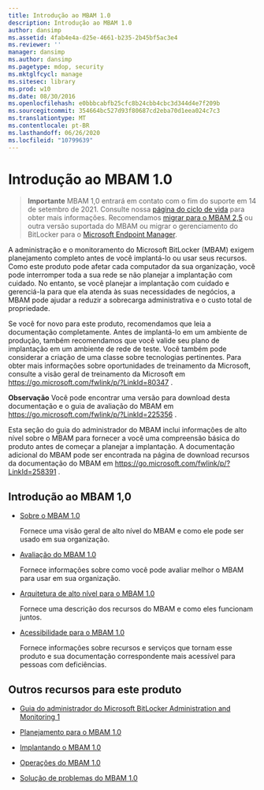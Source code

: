 ```yaml
---
title: Introdução ao MBAM 1.0
description: Introdução ao MBAM 1.0
author: dansimp
ms.assetid: 4fab4e4a-d25e-4661-b235-2b45bf5ac3e4
ms.reviewer: ''
manager: dansimp
ms.author: dansimp
ms.pagetype: mdop, security
ms.mktglfcycl: manage
ms.sitesec: library
ms.prod: w10
ms.date: 08/30/2016
ms.openlocfilehash: e0bbbcabfb25cfc8b24cbb4cbc3d344d4e7f209b
ms.sourcegitcommit: 354664bc527d93f80687cd2eba70d1eea024c7c3
ms.translationtype: MT
ms.contentlocale: pt-BR
ms.lasthandoff: 06/26/2020
ms.locfileid: "10799639"
---
```

# Introdução ao MBAM 1.0

> **Importante** MBAM 1,0 entrará em contato com o fim do suporte em 14 de setembro de 2021. 
> Consulte nossa [página do ciclo de vida](https://support.microsoft.com/lifecycle/search?alpha=Microsoft%20BitLocker%20Administration%20and%20Monitoring%201.0) para obter mais informações. Recomendamos [migrar para o MBAM 2,5](https://docs.microsoft.com/microsoft-desktop-optimization-pack/mbam-v25/upgrading-to-mbam-25-or-mbam-25-sp1-from-previous-versions) ou outra versão suportada do MBAM ou migrar o gerenciamento do BitLocker para o [Microsoft Endpoint Manager](https://www.microsoft.com/microsoft-365/microsoft-endpoint-manager).


A administração e o monitoramento do Microsoft BitLocker (MBAM) exigem planejamento completo antes de você implantá-lo ou usar seus recursos. Como este produto pode afetar cada computador da sua organização, você pode interromper toda a sua rede se não planejar a implantação com cuidado. No entanto, se você planejar a implantação com cuidado e gerenciá-la para que ela atenda às suas necessidades de negócios, a MBAM pode ajudar a reduzir a sobrecarga administrativa e o custo total de propriedade.

Se você for novo para este produto, recomendamos que leia a documentação completamente. Antes de implantá-lo em um ambiente de produção, também recomendamos que você valide seu plano de implantação em um ambiente de rede de teste. Você também pode considerar a criação de uma classe sobre tecnologias pertinentes. Para obter mais informações sobre oportunidades de treinamento da Microsoft, consulte a visão geral de treinamento da Microsoft em <https://go.microsoft.com/fwlink/p/?LinkId=80347> .

**Observação**  Você pode encontrar uma versão para download desta documentação e o guia de avaliação do MBAM em <https://go.microsoft.com/fwlink/p/?LinkId=225356> .

 

Esta seção do guia do administrador do MBAM inclui informações de alto nível sobre o MBAM para fornecer a você uma compreensão básica do produto antes de começar a planejar a implantação. A documentação adicional do MBAM pode ser encontrada na página de download recursos da documentação do MBAM em <https://go.microsoft.com/fwlink/p/?LinkId=258391> .

## Introdução ao MBAM 1,0


-   [Sobre o MBAM 1.0](about-mbam-10.md)

    Fornece uma visão geral de alto nível do MBAM e como ele pode ser usado em sua organização.

-   [Avaliação do MBAM 1.0](evaluating-mbam-10.md)

    Fornece informações sobre como você pode avaliar melhor o MBAM para usar em sua organização.

-   [Arquitetura de alto nível para o MBAM 1.0](high-level-architecture-for-mbam-10.md)

    Fornece uma descrição dos recursos do MBAM e como eles funcionam juntos.

-   [Acessibilidade para o MBAM 1.0](accessibility-for-mbam-10.md)

    Fornece informações sobre recursos e serviços que tornam esse produto e sua documentação correspondente mais acessível para pessoas com deficiências.

## <a href="" id="other-resources-for-this-product-"></a>Outros recursos para este produto


-   [Guia do administrador do Microsoft BitLocker Administration and Monitoring 1](index.md)

-   [Planejamento para o MBAM 1.0](planning-for-mbam-10.md)

-   [Implantando o MBAM 1.0](deploying-mbam-10.md)

-   [Operações do MBAM 1.0](operations-for-mbam-10.md)

-   [Solução de problemas do MBAM 1.0](troubleshooting-mbam-10.md)

 

 





